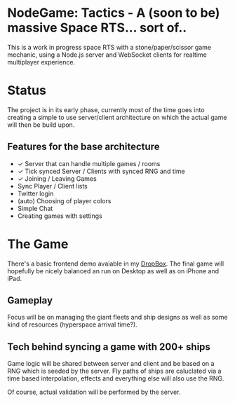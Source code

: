 NodeGame: Tactics - A (soon to be) massive Space RTS... sort of..
=================================================================

This is a work in progress space RTS with a stone/paper/scissor game mechanic,
using a Node.js server and WebSocket clients for realtime multiplayer experience.

# Status

The project is in its early phase, currently most of the time goes into creating
a simple to use server/client architecture on which the actual game will then be
build upon.

## Features for the base architecture

- ✓ Server that can handle multiple games / rooms
- ✓ Tick synced Server / Clients with synced RNG and time
- ✓ Joining / Leaving Games 
- Sync Player / Client lists
- Twitter login
- (auto) Choosing of player colors
- Simple Chat 
- Creating games with settings


# The Game

There's a basic frontend demo avaiable in my [DropBox](http://dl.dropbox.com/u/2332843/tactics/index.html).
The final game will hopefully be nicely balanced an run on Desktop as well as 
on iPhone and iPad.

## Gameplay

Focus will be on managing the giant fleets and ship designs as well as some 
kind of resources (hyperspace arrival time?).

## Tech behind syncing a game with 200+ ships

Game logic will be shared between server and client and be based on a RNG which 
is seeded by the server. Fly paths of ships are caluclated via a time based 
interpolation, effects and everything else will also use the RNG.

Of course, actual validation will be performed by the server.

